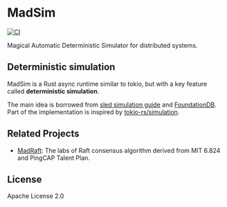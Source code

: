 # MadSim

[![CI](https://github.com/madsys-dev/madsim/workflows/CI/badge.svg?branch=main)](https://github.com/madsys-dev/madsim/actions)

Magical Automatic Deterministic Simulator for distributed systems.

## Deterministic simulation

MadSim is a Rust async runtime similar to tokio, but with a key feature called **deterministic simulation**.

The main idea is borrowed from [sled simulation guide](https://sled.rs/simulation.html) and [FoundationDB](https://www.youtube.com/watch?v=4fFDFbi3toc). Part of the implementation is inspired by [tokio-rs/simulation](https://github.com/tokio-rs/simulation).

## Related Projects

* [MadRaft](https://github.com/madsys-dev/madraft): The labs of Raft consensus algorithm derived from MIT 6.824 and PingCAP Talent Plan.

## License

Apache License 2.0
